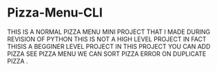 # Pizza-Menu-CLI
THIS IS A NORMAL PIZZA MENU MINI PROJECT THAT I MADE DURING REVISION OF PYTHON THIS IS NOT A HIGH LEVEL PROJECT IN FACT THISIS A BEGGINER LEVEL PROJECT
IN THIS PROJECT YOU CAN ADD PIZZA SEE PIZZA MENU WE CAN SORT PIZZA ERROR ON DUPLICATE PIZZA .
